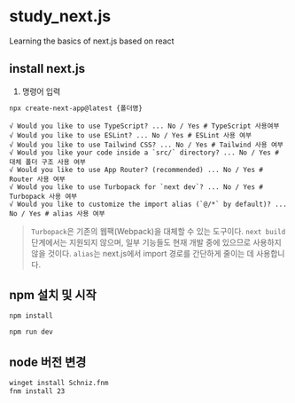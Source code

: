 # study_next.js
Learning the basics of next.js based on react

## install next.js

1. 명령어 입력

```bash
npx create-next-app@latest {폴더명}
```

```
√ Would you like to use TypeScript? ... No / Yes # TypeScript 사용여부
√ Would you like to use ESLint? ... No / Yes # ESLint 사용 여부
√ Would you like to use Tailwind CSS? ... No / Yes # Tailwind 사용 여부
√ Would you like your code inside a `src/` directory? ... No / Yes # 대체 폴더 구조 사용 여부
√ Would you like to use App Router? (recommended) ... No / Yes # Router 사용 여부
√ Would you like to use Turbopack for `next dev`? ... No / Yes # Turbopack 사용 여부
√ Would you like to customize the import alias (`@/*` by default)? ... No / Yes # alias 사용 여부
```

> `Turbopack`은 기존의 웹팩(Webpack)을 대체할 수 있는 도구이다. `next build` 단계에서는 지원되지 않으며, 일부 기능들도 현재 개발 중에 있으므로 사용하지 않을 것이다.
> `alias`는 next.js에서 import 경로를 간단하게 줄이는 데 사용합니다. 

## npm 설치 및 시작

```bash
npm install

npm run dev 
```

## node 버전 변경 
```bash
winget install Schniz.fnm
fnm install 23
```